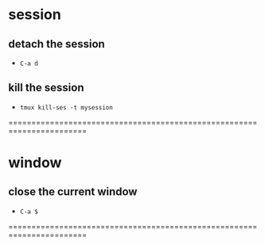 # session

## detach the session

- `C-a d`

## kill the session

- `tmux kill-ses -t mysession`

=======================================================================

# window

## close the current window

- `C-a $`

=======================================================================
